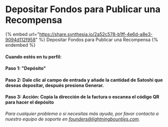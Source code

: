 # Depositar Fondos para Publicar una Recompensa

{% embed url="https://share.synthesia.io/2a52c578-b1ff-4e6d-a8e3-9094d112f958" %}
Depositar Fondos para Publicar una Recompensa
{% endembed %}

#### Cuando estés en tu perfil:

#### Paso 1: "Depósito"

#### Paso 2: Dale clic al campo de entrada y añade la cantidad de Satoshi que deseas depositar, después presiona **Generar.**

#### Paso 3: **Acción: Copia la dirección de la factura o escanea el código QR para hacer el depósito**

_Para cualquier problema o si necesitas más ayuda, por favor contacta a nuestro equipo de soporte en founders@lightningbounties.com._
